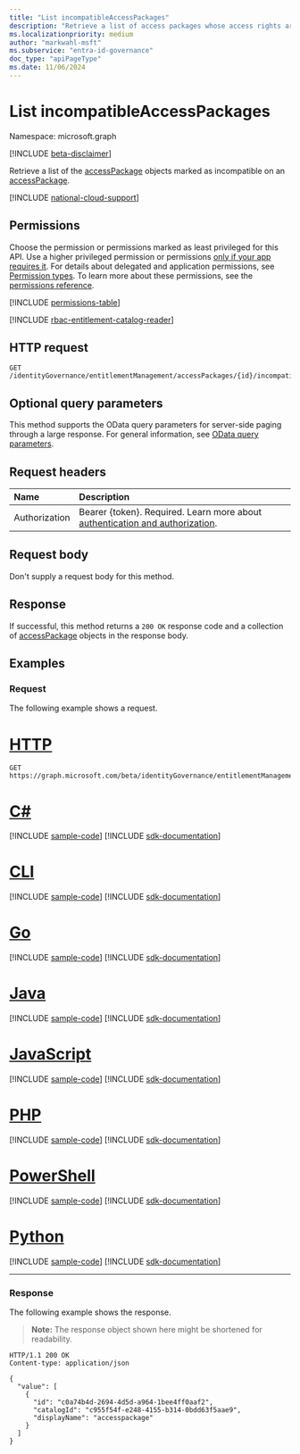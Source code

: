 ```yaml
---
title: "List incompatibleAccessPackages"
description: "Retrieve a list of access packages whose access rights are incompatible with a specific access package."
ms.localizationpriority: medium
author: "markwahl-msft"
ms.subservice: "entra-id-governance"
doc_type: "apiPageType"
ms.date: 11/06/2024
---
```


# List incompatibleAccessPackages

Namespace: microsoft.graph

[!INCLUDE [beta-disclaimer](../../includes/beta-disclaimer.md)]

Retrieve a list of the [accessPackage](../resources/accesspackage.md) objects marked as incompatible on an [accessPackage](../resources/accesspackage.md).  

[!INCLUDE [national-cloud-support](../../includes/all-clouds.md)]

## Permissions

Choose the permission or permissions marked as least privileged for this API. Use a higher privileged permission or permissions [only if your app requires it](/graph/permissions-overview#best-practices-for-using-microsoft-graph-permissions). For details about delegated and application permissions, see [Permission types](/graph/permissions-overview#permission-types). To learn more about these permissions, see the [permissions reference](/graph/permissions-reference).

<!-- { "blockType": "permissions", "name": "accesspackage_list_incompatibleaccesspackages" } -->
[!INCLUDE [permissions-table](../includes/permissions/accesspackage-list-incompatibleaccesspackages-permissions.md)]

[!INCLUDE [rbac-entitlement-catalog-reader](../includes/rbac-for-apis/rbac-entitlement-management-catalog-reader-apis-read.md)]

## HTTP request

<!-- { "blockType": "ignored" } -->

```http
GET /identityGovernance/entitlementManagement/accessPackages/{id}/incompatibleAccessPackages
```

## Optional query parameters

This method supports the OData query parameters for server-side paging through a large response. For general information, see [OData query parameters](/graph/query-parameters).

## Request headers

| Name      |Description|
|:----------|:----------|
|Authorization|Bearer {token}. Required. Learn more about [authentication and authorization](/graph/auth/auth-concepts).|

## Request body

Don't supply a request body for this method.

## Response

If successful, this method returns a `200 OK` response code and a collection of [accessPackage](../resources/accesspackage.md) objects in the response body.

## Examples

### Request

The following example shows a request.


# [HTTP](#tab/http)
<!-- {
  "blockType": "request",
  "name": "get_incompatibleaccesspackages"
}-->

```msgraph-interactive
GET https://graph.microsoft.com/beta/identityGovernance/entitlementManagement/accessPackages/{id}/incompatibleAccessPackages
```

# [C#](#tab/csharp)
[!INCLUDE [sample-code](../includes/snippets/csharp/get-incompatibleaccesspackages-csharp-snippets.md)]
[!INCLUDE [sdk-documentation](../includes/snippets/snippets-sdk-documentation-link.md)]

# [CLI](#tab/cli)
[!INCLUDE [sample-code](../includes/snippets/cli/get-incompatibleaccesspackages-cli-snippets.md)]
[!INCLUDE [sdk-documentation](../includes/snippets/snippets-sdk-documentation-link.md)]

# [Go](#tab/go)
[!INCLUDE [sample-code](../includes/snippets/go/get-incompatibleaccesspackages-go-snippets.md)]
[!INCLUDE [sdk-documentation](../includes/snippets/snippets-sdk-documentation-link.md)]

# [Java](#tab/java)
[!INCLUDE [sample-code](../includes/snippets/java/get-incompatibleaccesspackages-java-snippets.md)]
[!INCLUDE [sdk-documentation](../includes/snippets/snippets-sdk-documentation-link.md)]

# [JavaScript](#tab/javascript)
[!INCLUDE [sample-code](../includes/snippets/javascript/get-incompatibleaccesspackages-javascript-snippets.md)]
[!INCLUDE [sdk-documentation](../includes/snippets/snippets-sdk-documentation-link.md)]

# [PHP](#tab/php)
[!INCLUDE [sample-code](../includes/snippets/php/get-incompatibleaccesspackages-php-snippets.md)]
[!INCLUDE [sdk-documentation](../includes/snippets/snippets-sdk-documentation-link.md)]

# [PowerShell](#tab/powershell)
[!INCLUDE [sample-code](../includes/snippets/powershell/get-incompatibleaccesspackages-powershell-snippets.md)]
[!INCLUDE [sdk-documentation](../includes/snippets/snippets-sdk-documentation-link.md)]

# [Python](#tab/python)
[!INCLUDE [sample-code](../includes/snippets/python/get-incompatibleaccesspackages-python-snippets.md)]
[!INCLUDE [sdk-documentation](../includes/snippets/snippets-sdk-documentation-link.md)]

---

### Response

The following example shows the response.

> **Note:** The response object shown here might be shortened for readability.

<!-- {
  "blockType": "response",
  "truncated": true,
  "@odata.type": "microsoft.graph.accessPackage",
  "isCollection": true
} -->

```http
HTTP/1.1 200 OK
Content-type: application/json

{
  "value": [
    {
      "id": "c0a74b4d-2694-4d5d-a964-1bee4ff0aaf2",
      "catalogId": "c955f54f-e248-4155-b314-0bdd63f5aae9",
      "displayName": "accesspackage"
    }
  ]
}
```

<!-- uuid: 16cd6b66-4b1a-43a1-adaf-3a886856ed98
2019-02-04 14:57:30 UTC -->
<!-- {
  "type": "#page.annotation",
  "description": "List incompatibleAccessPackages",
  "keywords": "",
  "section": "documentation",
  "tocPath": ""
}-->

